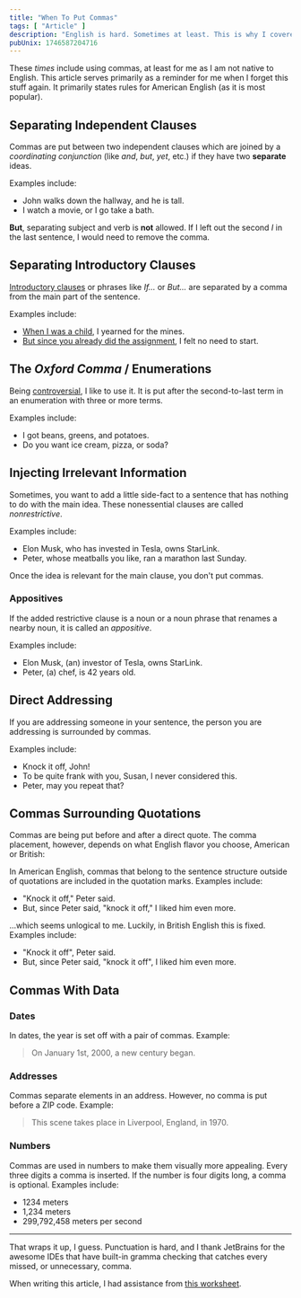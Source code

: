 ```yaml
---
title: "When To Put Commas"
tags: [ "Article" ]
description: "English is hard. Sometimes at least. This is why I covered the rules for putting commas in this article."
pubUnix: 1746587204716
---
```


These _times_ include using commas, at least for me as I am not native to English. This article serves primarily as a
reminder for me when I forget this stuff again. It primarily states rules for American English (as it is most popular).

## Separating Independent Clauses

Commas are put between two independent clauses which are joined by a _coordinating conjunction_ (like _and_, _but_,
_yet_, etc.) if they have two **separate** ideas.

Examples include:

* John walks down the hallway, and he is tall.
* I watch a movie, or I go take a bath.

**But**, separating subject and verb is **not** allowed. If I left out the second _I_ in the last sentence, I would need
to remove the comma.

## Separating Introductory Clauses

<u>Introductory clauses</u> or phrases like _If..._ or _But..._ are separated by a comma from the main part of the
sentence.

Examples include:

* <u>When I was a child</u>, I yearned for the mines.
* <u>But since you already did the assignment</u>, I felt no need to start.

## The _Oxford Comma_ / Enumerations

Being [controversial](https://en.wikipedia.org/wiki/Serial_comma#Arguments_for_and_against), I like to use it. It is put
after the second-to-last term in an enumeration with three or more terms.

Examples include:

* I got beans, greens, and potatoes.
* Do you want ice cream, pizza, or soda?

## Injecting Irrelevant Information

Sometimes, you want to add a little side-fact to a sentence that has nothing to do with the main idea. These
nonessential clauses are called _nonrestrictive_.

Examples include:

* Elon Musk, who has invested in Tesla, owns StarLink.
* Peter, whose meatballs you like, ran a marathon last Sunday.

Once the idea is relevant for the main clause, you don't put commas.

### Appositives

If the added restrictive clause is a noun or a noun phrase that renames a nearby noun, it is called an _appositive_.

Examples include:

* Elon Musk, (an) investor of Tesla, owns StarLink.
* Peter, (a) chef, is 42 years old.

## Direct Addressing

If you are addressing someone in your sentence, the person you are addressing is surrounded by commas.

Examples include:

* Knock it off, John!
* To be quite frank with you, Susan, I never considered this.
* Peter, may you repeat that?

## Commas Surrounding Quotations

Commas are being put before and after a direct quote. The comma placement, however, depends on what English flavor you
choose, American or British:

In American English, commas that belong to the sentence structure outside of quotations are included in the quotation
marks. Examples include:

* "Knock it off," Peter said.
* But, since Peter said, "knock it off," I liked him even more.

...which seems unlogical to me. Luckily, in British English this is fixed. Examples include:

* "Knock it off", Peter said.
* But, since Peter said, "knock it off", I liked him even more.

## Commas With Data

### Dates

In dates, the year is set off with a pair of commas. Example:

> On January 1st, 2000, a new century began.

### Addresses

Commas separate elements in an address. However, no comma is put before a ZIP code. Example:

> This scene takes place in Liverpool, England, in 1970.

### Numbers

Commas are used in numbers to make them visually more appealing. Every three digits a comma is inserted. If the number
is four digits long, a comma is optional. Examples include:

* 1234 meters
* 1,234 meters
* 299,792,458 meters per second

---

That wraps it up, I guess. Punctuation is hard, and I thank JetBrains for the awesome IDEs that have built-in gramma
checking that catches every missed, or unnecessary, comma.

When writing this article, I had assistance
from [this worksheet](https://www.okanagan.bc.ca/sites/default/files/2020-03/commas.pdf).